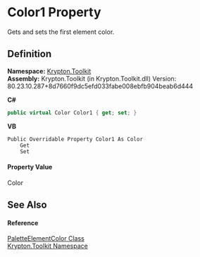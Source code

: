 # Color1 Property


Gets and sets the first element color.



## Definition
**Namespace:** <a href="79d2eac2-21f4-54ff-7552-b20c33c30600.md">Krypton.Toolkit</a>  
**Assembly:** Krypton.Toolkit (in Krypton.Toolkit.dll) Version: 80.23.10.287+8d7660f9dc5efd033fabe008ebfb904beab6d444

**C#**
``` C#
public virtual Color Color1 { get; set; }
```
**VB**
``` VB
Public Overridable Property Color1 As Color
	Get
	Set
```



#### Property Value
Color

## See Also


#### Reference
<a href="a1ea19a2-47d9-660c-e627-8d0857a84a4e.md">PaletteElementColor Class</a>  
<a href="79d2eac2-21f4-54ff-7552-b20c33c30600.md">Krypton.Toolkit Namespace</a>  
